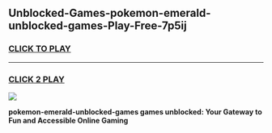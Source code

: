 
## Unblocked-Games-pokemon-emerald-unblocked-games-Play-Free-7p5ij
<h3>
<a href="https://premium76.site?title=pokemon-emerald-unblocked-games&ref=23A">CLICK TO PLAY</a></h3>
<hr>

<h3>
<a href="https://premium76.site?title=pokemon-emerald-unblocked-games&ref=23A">CLICK 2 PLAY</a>
  
</h3>

<a href="https://premium76.site?title=pokemon-emerald-unblocked-games&ref=23A"><img src="https://clearcache.store/games.png"></a>


**pokemon-emerald-unblocked-games games unblocked: Your Gateway to Fun and Accessible Online Gaming**
